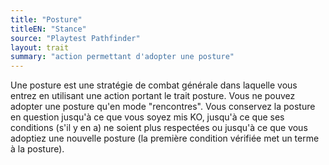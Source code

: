 ```yaml
---
title: "Posture"
titleEN: "Stance"
source: "Playtest Pathfinder"
layout: trait
summary: "action permettant d'adopter une posture"
---
```

Une posture est une stratégie de combat générale dans laquelle vous entrez en utilisant une action portant le trait posture. Vous ne pouvez adopter une posture qu'en mode "rencontres". Vous conservez la posture en question jusqu'à ce que vous soyez mis KO, jusqu'à ce que ses conditions (s'il y en a) ne soient plus respectées ou jusqu'à ce que vous adoptiez une nouvelle posture (la première condition vérifiée met un terme à la posture).
